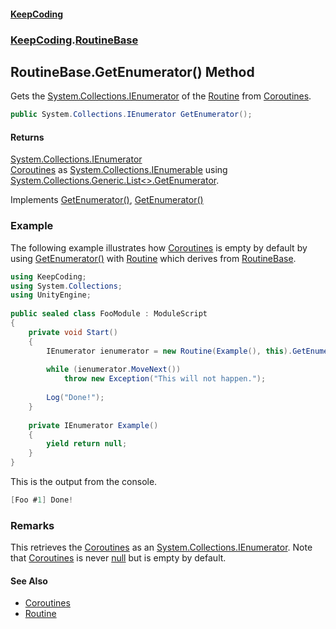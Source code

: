 #### [KeepCoding](index.md 'index')
### [KeepCoding](KeepCoding.md 'KeepCoding').[RoutineBase](KeepCoding_RoutineBase.md 'KeepCoding.RoutineBase')
## RoutineBase.GetEnumerator() Method
Gets the [System.Collections.IEnumerator](https://docs.microsoft.com/en-us/dotnet/api/System.Collections.IEnumerator 'System.Collections.IEnumerator') of the [Routine](KeepCoding_Routine.md 'KeepCoding.Routine') from [Coroutines](KeepCoding_RoutineBase_Coroutines.md 'KeepCoding.RoutineBase.Coroutines').  
```csharp
public System.Collections.IEnumerator GetEnumerator();
```
#### Returns
[System.Collections.IEnumerator](https://docs.microsoft.com/en-us/dotnet/api/System.Collections.IEnumerator 'System.Collections.IEnumerator')  
[Coroutines](KeepCoding_RoutineBase_Coroutines.md 'KeepCoding.RoutineBase.Coroutines') as [System.Collections.IEnumerable](https://docs.microsoft.com/en-us/dotnet/api/System.Collections.IEnumerable 'System.Collections.IEnumerable') using [System.Collections.Generic.List&lt;&gt;.GetEnumerator](https://docs.microsoft.com/en-us/dotnet/api/System.Collections.Generic.List-1.GetEnumerator 'System.Collections.Generic.List`1.GetEnumerator').

Implements [GetEnumerator()](https://docs.microsoft.com/en-us/dotnet/api/System.Collections.Generic.IEnumerable-1.GetEnumerator 'System.Collections.Generic.IEnumerable`1.GetEnumerator'), [GetEnumerator()](https://docs.microsoft.com/en-us/dotnet/api/System.Collections.IEnumerable.GetEnumerator 'System.Collections.IEnumerable.GetEnumerator')  
### Example
The following example illustrates how [Coroutines](KeepCoding_RoutineBase_Coroutines.md 'KeepCoding.RoutineBase.Coroutines') is empty by default by using [GetEnumerator()](KeepCoding_RoutineBase_GetEnumerator().md 'KeepCoding.RoutineBase.GetEnumerator()') with [Routine](KeepCoding_Routine.md 'KeepCoding.Routine') which derives from [RoutineBase](KeepCoding_RoutineBase.md 'KeepCoding.RoutineBase').  
```csharp
using KeepCoding;  
using System.Collections;  
using UnityEngine;  
  
public sealed class FooModule : ModuleScript  
{  
    private void Start()  
    {  
        IEnumerator ienumerator = new Routine(Example(), this).GetEnumerator();  
          
        while (ienumerator.MoveNext())  
            throw new Exception("This will not happen.");  
              
        Log("Done!");  
    }  
      
    private IEnumerator Example()  
    {  
        yield return null;  
    }  
}  
```
  
This is the output from the console.  
```csharp
[Foo #1] Done!  
```
### Remarks
This retrieves the [Coroutines](KeepCoding_RoutineBase_Coroutines.md 'KeepCoding.RoutineBase.Coroutines') as an [System.Collections.IEnumerator](https://docs.microsoft.com/en-us/dotnet/api/System.Collections.IEnumerator 'System.Collections.IEnumerator'). Note that [Coroutines](KeepCoding_RoutineBase_Coroutines.md 'KeepCoding.RoutineBase.Coroutines') is never [null](https://docs.microsoft.com/en-us/dotnet/csharp/language-reference/keywords/null 'https://docs.microsoft.com/en-us/dotnet/csharp/language-reference/keywords/null') but is empty by default.
#### See Also
- [Coroutines](KeepCoding_RoutineBase_Coroutines.md 'KeepCoding.RoutineBase.Coroutines')
- [Routine](KeepCoding_Routine.md 'KeepCoding.Routine')
